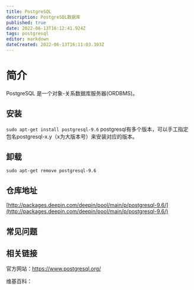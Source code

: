 ```yaml
---
title: PostgreSQL
description: PostgreSQL数据库
published: true
date: 2022-06-13T16:12:41.924Z
tags: postgresql
editor: markdown
dateCreated: 2022-06-13T16:11:03.303Z
---
```


# 简介

PostgreSQL 是一个对象-关系数据库服务器(ORDBMS)。

## 安装

`sudo apt-get install postgresql-9.6`
postgresql有多个版本，可以手工指定包名postgresql-x.y（x为大版本号）来安装对应的版本。
## 卸载

`sudo apt-get remove postgresql-9.6`

## 仓库地址

[http://packages.deepin.com/deepin/pool/main/p/postgresql-9.6/](http://packages.deepin.com/deepin/pool/main/p/postgresql-9.6/)

## 常见问题

## 相关链接
官方网站：https://www.postgresql.org/

维基百科：